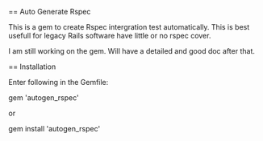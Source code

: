 == Auto Generate Rspec

This is a gem to create Rspec intergration test automatically. This is best usefull for legacy Rails software have little or no rspec cover.

I am still working on the gem. Will have a detailed and good doc after that.

== Installation

Enter following in the Gemfile:

gem 'autogen_rspec'

or

gem install 'autogen_rspec'